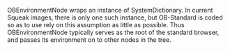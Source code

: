 OBEnvironmentNode wraps an instance of SystemDictionary. In current Squeak images, there is only one such instance, but OB-Standard is coded so as to use rely on this assumption as little as possible. Thus OBEnvironmentNode typically serves as the root of the standard browser, and passes its environment on to other nodes in the tree.